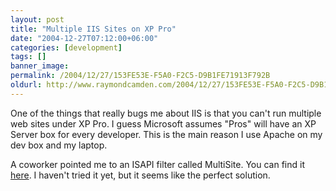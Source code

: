 ```yaml
---
layout: post
title: "Multiple IIS Sites on XP Pro"
date: "2004-12-27T07:12:00+06:00"
categories: [development]
tags: []
banner_image: 
permalink: /2004/12/27/153FE53E-F5A0-F2C5-D9B1FE71913F792B
oldurl: http://www.raymondcamden.com/2004/12/27/153FE53E-F5A0-F2C5-D9B1FE71913F792B
---
```


One of the things that really bugs me about IIS is that you can't run multiple web sites under XP Pro. I guess Microsoft assumes "Pros" will have an XP Server box for every developer. This is the main reason I use Apache on my dev box and my laptop.

A coworker pointed me to an ISAPI filter called MultiSite. You can find it <a href="http://www.hairy-spider.com/multisite.aspx">here</a>. I haven't tried it yet, but it seems like the perfect solution.